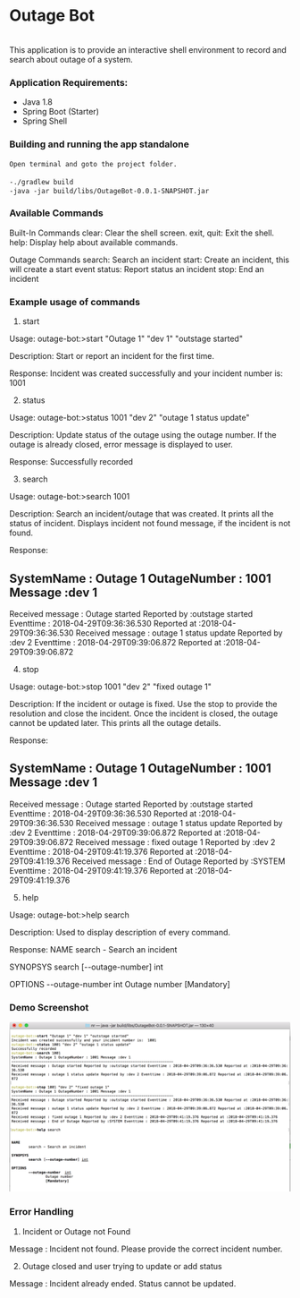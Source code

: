 # Outage Bot

<br>
This application is to provide an interactive shell environment to record and search about outage of a system.

### Application Requirements:
- Java 1.8
- Spring Boot (Starter)
- Spring Shell

### Building and running the app standalone
```
Open terminal and goto the project folder.

-./gradlew build
-java -jar build/libs/OutageBot-0.0.1-SNAPSHOT.jar

```
### Available Commands


Built-In Commands
        clear: Clear the shell screen.
        exit, quit: Exit the shell.
        help: Display help about available commands.

Outage Commands
        search: Search an incident
        start: Create an incident, this will create a start event
        status: Report status an incident
        stop: End an incident


### Example usage of commands

1) start

Usage:
outage-bot:>start "Outage 1" "dev 1" "outstage started"

Description:
Start or report an incident for the first time.

Response:
Incident was created successfully and your incident number is:  1001

2) status

Usage:
outage-bot:>status 1001 "dev 2" "outage 1 status update"

Description:
Update status of the outage using the outage number. If the outage is already closed, error message is displayed to user.

Response:
Successfully recorded

3) search

Usage:
outage-bot:>search 1001

Description:
Search an incident/outage that was created. It prints all the status of incident. Displays incident not found message, if the incident is not found.

Response:

SystemName : Outage 1 OutageNumber : 1001 Message :dev 1
----------------------------------------------------------------------------
Received message : Outage started Reported by :outstage started Eventtime : 2018-04-29T09:36:36.530 Reported at :2018-04-29T09:36:36.530
Received message : outage 1 status update Reported by :dev 2 Eventtime : 2018-04-29T09:39:06.872 Reported at :2018-04-29T09:39:06.872



4) stop

Usage:
outage-bot:>stop 1001 "dev 2" "fixed outage 1"

Description:
If the incident or outage is fixed. Use the stop to provide the resolution and close the incident. Once the incident is closed, the outage cannot be updated later. This prints all the outage details.

Response:

SystemName : Outage 1 OutageNumber : 1001 Message :dev 1
----------------------------------------------------------------------------
Received message : Outage started Reported by :outstage started Eventtime : 2018-04-29T09:36:36.530 Reported at :2018-04-29T09:36:36.530
Received message : outage 1 status update Reported by :dev 2 Eventtime : 2018-04-29T09:39:06.872 Reported at :2018-04-29T09:39:06.872
Received message : fixed outage 1 Reported by :dev 2 Eventtime : 2018-04-29T09:41:19.376 Reported at :2018-04-29T09:41:19.376
Received message : End of Outage Reported by :SYSTEM Eventtime : 2018-04-29T09:41:19.376 Reported at :2018-04-29T09:41:19.376



5) help

Usage:
outage-bot:>help search

Description:
Used to display description of every command. 

Response:
NAME
	search - Search an incident

SYNOPSYS
	search [--outage-number] int  

OPTIONS
	--outage-number  int
		Outage number
		[Mandatory]

### Demo Screenshot

![Demo](Demo.png) 

### Error Handling

1) Incident or Outage not Found  

Message : Incident not found. Please provide the correct incident number.

2) Outage closed and user trying to update or add status

Message : Incident already ended. Status cannot be updated.

